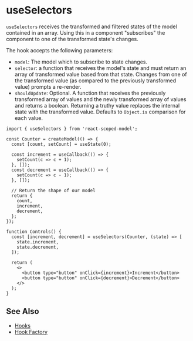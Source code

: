 # useSelectors

`useSelectors` receives the transformed and filtered states of the model contained in an array. Using this in a component "subscribes" the component to one of the transformed state's changes.

The hook accepts the following parameters:
- `model`: The model which to subscribe to state changes.
- `selector`: a function that receives the model's state and must return an array of transformed value based from that state. Changes from one of the transformed value (as compared to the previously transformed value) prompts a re-render.
- `shouldUpdate`: Optional. A function that receives the previously transformed array of values and the newly transformed array of values and returns a boolean. Returning a truthy value replaces the internal state with the transformed value. Defaults to `Object.is` comparison for each value.


```tsx
import { useSelectors } from 'react-scoped-model';

const Counter = createModel(() => {
  const [count, setCount] = useState(0);

  const increment = useCallback(() => {
    setCount(c => c + 1);
  }, []);
  const decrement = useCallback(() => {
    setCount(c => c - 1);
  }, []);

  // Return the shape of our model
  return {
    count,
    increment,
    decrement,
  };
});

function Controls() {
  const [increment, decrement] = useSelectors(Counter, (state) => [
    state.increment,
    state.decrement,
  ]);

  return (
    <>
      <button type="button" onClick={increment}>Increment</button>
      <button type="button" onClick={decrement}>Decrement</button>
    </>
  );
}
```

## See Also
- [Hooks](/packages/react-scoped-model/hooks/README.md)
- [Hook Factory](/packages/react-scoped-model/docs/hook-factory.md)